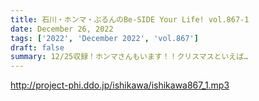 ```yaml
---
title: 石川・ホンマ・ぶるんのBe-SIDE Your Life! vol.867-1
date: December 26, 2022
tags: ['2022', 'December 2022', 'vol.867']
draft: false
summary: 12/25収録！ホンマさんもいます！！クリスマスといえば…
---
```


http://project-phi.ddo.jp/ishikawa/ishikawa867_1.mp3
